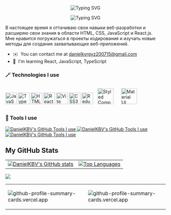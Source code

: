 

<!-- Hi ![](https://user-images.githubusercontent.com/18350557/176309783-0785949b-9127-417c-8b55-ab5a4333674e.gif)My name is Daniel Kubanycbekov
===========================================================================================================================================
 -->

 <p align="center">
<img src="https://readme-typing-svg.herokuapp.com?font=Fira+Code&weight=500&size=40&duration=1&pause=1000&center=true&repeat=false&width=510&height=60&lines=Daniel+Kubanycbekov" alt="Typing SVG" />
</p>

<p align="center">
<img src="https://readme-typing-svg.herokuapp.com?font=Fira+Code&weight=500&pause=100&center=true&width=510&lines=I+am+a+front-end+developer+from+Kyrgyzstan" alt="Typing SVG" />
</p>
<!-- ------------------------------------------ -->

В настоящее время я оттачиваю свои навыки веб-разработки и расширяю свои знания в области HTML, CSS, JavaScript и React.js.
<br />
Мне нравится погружаться в проекты кодирования и изучать новые методы для создания захватывающих веб-приложений.

* ✉️  You can contact me at [danielkyrgyz200715@gmail.com](mailto:danielkyrgyz200715@gmail.com)
* 🧠  I'm learning React, JavaScript, TypeScript



### 🪄 Technologies I use

<p align="left">
<a href="https://developer.mozilla.org/en-US/docs/Web/JavaScript" target="_blank" rel="noreferrer"><img src="https://raw.githubusercontent.com/danielcranney/readme-generator/main/public/icons/skills/javascript-colored.svg" width="36" height="36" alt="JavaScript" /></a>
<a href="https://www.typescriptlang.org/" target="_blank" rel="noreferrer"><img src="https://raw.githubusercontent.com/danielcranney/readme-generator/main/public/icons/skills/typescript-colored.svg" width="36" height="36" alt="TypeScript" /></a>
<a href="https://developer.mozilla.org/en-US/docs/Glossary/HTML5" target="_blank" rel="noreferrer"><img src="https://raw.githubusercontent.com/danielcranney/readme-generator/main/public/icons/skills/html5-colored.svg" width="36" height="36" alt="HTML5" /></a>
<a href="https://reactjs.org/" target="_blank" rel="noreferrer"><img src="https://raw.githubusercontent.com/danielcranney/readme-generator/main/public/icons/skills/react-colored.svg" width="36" height="36" alt="React" /></a>
<a href="https://vitejs.dev/" target="_blank" rel="noreferrer"><img src="https://raw.githubusercontent.com/danielcranney/readme-generator/main/public/icons/skills/vite-colored.svg" width="36" height="36" alt="Vite" /></a>
<a href="https://www.w3.org/TR/CSS/#css" target="_blank" rel="noreferrer"><img src="https://raw.githubusercontent.com/danielcranney/readme-generator/main/public/icons/skills/css3-colored.svg" width="36" height="36" alt="CSS3" /></a>
<a href="https://redux.js.org/" target="_blank" rel="noreferrer"><img src="https://raw.githubusercontent.com/danielcranney/readme-generator/main/public/icons/skills/redux-colored.svg" width="36" height="36" alt="Redux" /></a>
<a href="https://styled-components.com/" target="_blank"><img style="margin: 10px" src="https://profilinator.rishav.dev/skills-assets/styled-components.png" alt="Styled Components" height="50" /></a>  
<a href="https://mui.com/" target="_blank"><img style="margin: 10px" src="https://profilinator.rishav.dev/skills-assets/mui.png" alt="Material UI" height="50" /></a>
</p>

### 🧰 Tools I use

<a href="https://code.visualstudio.com/">
 <img src="https://skills.thijs.gg/icons?i=vscode" alt="DanielKBV's GitHub Tools I use" />
</a>
<a href="https://www.figma.com/ui-design-tool/">
 <img src="https://skills.thijs.gg/icons?i=figma" alt="DanielKBV's GitHub Tools I use" />
</a>
<a href="https://firebase.google.com/">
 <img src="https://skills.thijs.gg/icons?i=firebase" alt="DanielKBV's GitHub Tools I use" />
</a>

<h2>My GitHub Stats</h2>
<!-- <br /> -->

<table>
  <tr>
    <td>
      <a href="http://www.github.com/DanielKBV"><img src="https://github-readme-stats.vercel.app/api?username=DanielKBV&show_icons=true&hide=&count_private=true&title_color=0891b2&text_color=ffffff&icon_color=0891b2&bg_color=1c1917&hide_border=true&show_icons=true" alt="DanielKBV's GitHub stats" /></a>
    </td>
    <td>
      <a href="https://github.com/DanielKBV" align="right"><img src="https://github-readme-stats.vercel.app/api/top-langs/?username=DanielKBV&langs_count=10&title_color=0891b2&text_color=ffffff&icon_color=0891b2&bg_color=1c1917&hide_border=true&locale=en&custom_title=Top%20%Languages" alt="Top Languages" /></a>
    </td>
  </tr>
</table>


![](http://github-profile-summary-cards.vercel.app/api/cards/profile-details?username=DanielKBV&theme=github_dark)

<table>
  <tr>
    <td>
     <p>
     <img src="http://github-profile-summary-cards.vercel.app/api/cards/repos-per-language?username=DanielKBV&theme=github_dark" alt="github-profile-summary-cards.vercel.app" />
     </p>
    </td>
    <td>
     <p>
     <img src="http://github-profile-summary-cards.vercel.app/api/cards/most-commit-language?username=DanielKBV&theme=github_dark" alt="github-profile-summary-cards.vercel.app" />
     </p>
    </td>
  </tr>
</table>
 
